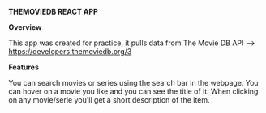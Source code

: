 **THEMOVIEDB REACT APP**

**Overview**

This app was created for practice, it pulls data from The Movie DB API --> https://developers.themoviedb.org/3

**Features**

You can search movies or series using the search bar in the webpage.
You can hover on a movie you like and you can see the title of it.
When clicking on any movie/serie you'll get a short description of the item.
